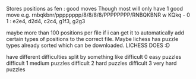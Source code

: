 Stores positions as
fen : good moves
Though most will only have 1 good move
e.g.
rnbqkbnr/pppppppp/8/8/8/8/PPPPPPPP/RNBQKBNR w KQkq - 0 1 : e2e4, d2d4, c2c4, g1f3, g2g3

maybe more than 100 positions per file if i can get it to automatically add certain types of positions to the correct file. Maybe lichess has puzzle types already sorted which can be downloaded.
LICHESS DOES :D

have different difficulties split by something like
difficult 0
easy puzzles
difficult 1
medium puzzles
difficult 2
hard puzzles
difficult 3
very hard puzzles
